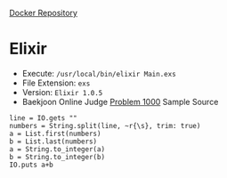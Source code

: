 [Docker Repository](https://registry.hub.docker.com/u/baekjoon/onlinejudge-elixir)

# Elixir

* Execute: `/usr/local/bin/elixir Main.exs`
* File Extension: `exs`
* Version: `Elixir 1.0.5`
* Baekjoon Online Judge [Problem 1000](https://www.acmicpc.net/problem/1000) Sample Source
````
line = IO.gets ""
numbers = String.split(line, ~r{\s}, trim: true)
a = List.first(numbers)
b = List.last(numbers)
a = String.to_integer(a)
b = String.to_integer(b)
IO.puts a+b
````


